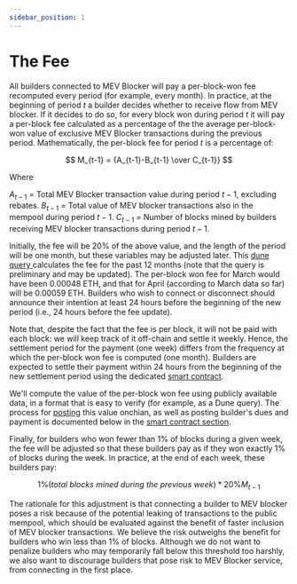 ```yaml
---
sidebar_position: 1
---
```


# The Fee

All builders connected to MEV Blocker will pay a per-block-won fee recomputed every period (for example, every month). In practice, at the beginning of period $t$ a builder decides whether to receive flow from MEV blocker. If it decides to do so, for every block won during period $t$ it will pay a per-block fee calculated as a percentage of the the average per-block-won value of exclusive MEV Blocker transactions during the previous period. Mathematically, the per-block fee for period $t$ is a percentage of:

$$ M_{t-1} = {A_{t-1}-B_{t-1} \over C_{t-1}} $$

Where

$A_{t-1}$  = Total MEV Blocker transaction value during period $t-1$, excluding rebates.
$B_{t-1}$  = Total value of MEV blocker transactions also in the mempool during period $t-1$.
$C_{t-1}$  = Number of blocks mined by builders receiving MEV blocker transactions during period $t-1$.

Initially, the fee will be 20% of the above value, and the length of the period will be one month, but these variables may be adjusted later. This [dune query ](https://dune.com/queries/3560043/5990842)calculates the fee for the past 12 months (note that the query is preliminary and may be updated). The per-block won fee for March would have been 0.00048 ETH, and that for April (according to March data so far) will be 0.00059 ETH. Builders who wish to connect or disconnect should announce their intention at least 24 hours before the beginning of the new period (i.e., 24 hours before the fee update).

Note that, despite the fact that the fee is per block, it will not be paid with each block: we will keep track of it off-chain and settle it weekly. Hence, the settlement period for the payment (one week) differs from the frequency at which the per-block won fee is computed (one month). Builders are expected to settle their payment within 24 hours from the beginning of the new settlement period using the dedicated [smart contract](##MEV-Blocker-Fee-Management-Smart-Contract).

We'll compute the value of the per-block won fee using publicly available data, in a format that is easy to verify (for example, as a Dune query). The process for [posting](####2.-Billing-and-Subscription-Fees) this value onchian, as well as posting builder's dues and payment is documented below in the [smart contract section](##MEV-Blocker-Fee-Management-Smart-Contract).

Finally, for builders who won fewer than 1% of blocks during a given week, the fee will be adjusted so that these builders pay as if they won exactly 1% of blocks during the week. In practice, at the end of each week, these builders pay:

$$ 1\% (total\ blocks\ mined\ during\ the\ previous\ week) * 20\% M_{t-1} $$

The rationale for this adjustment is that connecting a builder to MEV blocker poses a risk because of the potential leaking of transactions to the public mempool, which should be evaluated against the benefit of faster inclusion of MEV blocker transactions. We believe the risk outweighs the benefit for builders who win less than 1% of blocks. Although we do not want to penalize builders who may temporarily fall below this threshold too harshly, we also want to discourage builders that pose risk to MEV Blocker service, from connecting in the first place.